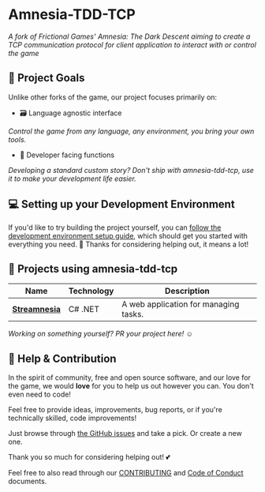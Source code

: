 # Amnesia-TDD-TCP

_A fork of Frictional Games' Amnesia: The Dark Descent aiming to create a TCP communication protocol for client application to interact with or control the game_

## 🎯 Project Goals

Unlike other forks of the game, our project focuses primarily on:

- 🗃️ Language agnostic interface

_Control the game from any language, any environment, you bring your own tools._

- 🧪 Developer facing functions

_Developing a standard custom story? Don't ship with amnesia-tdd-tcp, use it to make your development life easier._

## 💻 Setting up your Development Environment

If you'd like to try building the project yourself, you can [follow the development environment setup guide](https://github.com/amnesia-spelos/amnesia-tdd-tcp/wiki/dev-env-setup), which should get you started with everything you need. 🙂 Thanks for considering helping out, it means a lot!

## 🚀 Projects using amnesia-tdd-tcp

| Name        | Technology |  Description                                     |
|-------------|------------|--------------------------------------------------|
| [**Streamnesia**](https://github.com/amnesia-spelos/streamnesia)   | C# .NET       | A web application for managing tasks.       |

_Working on something yourself? PR your project here!_ ☺️

## 💖 Help & Contribution

In the spirit of community, free and open source software, and our love for the game, we would **love** for you to help us out however you can. You don't even need to code!

Feel free to provide ideas, improvements, bug reports, or if you're technically skilled, code improvements!

Just browse through [the GitHub issues](https://github.com/amnesia-spelos/amnesia-tdd-tcp/issues) and take a pick. Or create a new one.

Thank you so much for considering helping out! 💕

Feel free to also read through our [CONTRIBUTING](CONTRIBUTING.md) and [Code of Conduct](CODE_OF_CONDUCT.md) documents.
